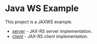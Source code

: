 # Java WS Example

This project is a JAXWS example.

* [server](jaxws-services/README.md) - JAX-RS server implementation.
* [client](jaxws-client/README.md) - JAX-RS client implementation.